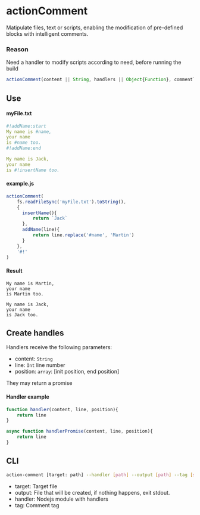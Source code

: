 # actionComment
Matipulate files, text or scripts, enabling the modification of pre-defined blocks with intelligent comments.

### Reason
Need a handler to modify scripts according to need, before running the build


```javascript
actionComment(content || String, handlers || Object{Function}, commentTag = '#!')
```

## Use
#### myFile.txt
```yml
#!addName:start
My name is #name,
your name
is #name too.
#!addName:end

My name is Jack,
your name
is #!insertName too.
```

#### example.js
```javascript
actionComment(
    fs.readFileSync('myFile.txt').toString(), 
    {
      insertName(){
          return `Jack`
      },
      addName(line){
          return line.replace('#name', 'Martin')
      }
    }, 
    '#!'
)
```

#### Result
```text
My name is Martin,
your name
is Martin too.

My name is Jack,
your name
is Jack too.
```

## Create handles
Handlers receive the following parameters:
 - content: `String`
 - line: `Int` line number
 - position: `array`: [init position, end position] 

They may return a promise

#### Handler example
```javascript
function handler(content, line, position){
    return line
}

async function handlerPromise(content, line, position){
    return line
}
```

## CLI
```bash
action-comment [target: path] --handler [path] --output [path] --tag [string] 
```
 - target: Target file
 - output: File that will be created, if nothing happens, exit stdout.
 - handler: Nodejs module with handlers
 - tag: Comment tag
